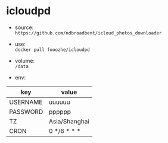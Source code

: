 # icloudpd
- source:  
`https://github.com/ndbroadbent/icloud_photos_downloader`

- use:  
`docker pull fooozhe/icloudpd`

- volume:  
`/data`

- env:  

| key | value |
| ------ | ------ |
| USERNAME | uuuuuu |
| PASSWORD | pppppp | 
| TZ | Asia/Shanghai | 
| CRON | 0 */6 * * * | 

